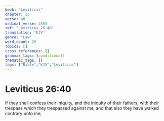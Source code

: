 ```yaml
---
book: "Leviticus"
chapter: 26
verse: 40
ordinal_verse: 3565
ref: "Leviticus 26:40"
translation: "KJV"
genre: "Law"
word_count: 29
topics: []
cross_references: []
grammar_tags: [conditional]
thematic_tags: []
tags: ["Bible","KJV","Leviticus"]
---
```


# Leviticus 26:40

If they shall confess their iniquity, and the iniquity of their fathers, with their trespass which they trespassed against me, and that also they have walked contrary unto me;
